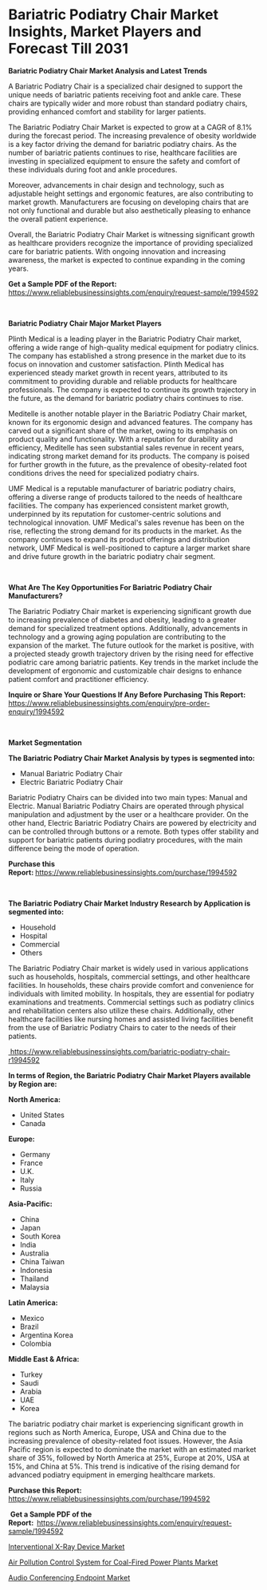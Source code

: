 <p><h1>Bariatric Podiatry Chair Market Insights, Market Players and Forecast Till 2031</h1></p><p><strong>Bariatric Podiatry Chair Market Analysis and Latest Trends</strong></p>
<p><p>A Bariatric Podiatry Chair is a specialized chair designed to support the unique needs of bariatric patients receiving foot and ankle care. These chairs are typically wider and more robust than standard podiatry chairs, providing enhanced comfort and stability for larger patients.</p><p>The Bariatric Podiatry Chair Market is expected to grow at a CAGR of 8.1% during the forecast period. The increasing prevalence of obesity worldwide is a key factor driving the demand for bariatric podiatry chairs. As the number of bariatric patients continues to rise, healthcare facilities are investing in specialized equipment to ensure the safety and comfort of these individuals during foot and ankle procedures.</p><p>Moreover, advancements in chair design and technology, such as adjustable height settings and ergonomic features, are also contributing to market growth. Manufacturers are focusing on developing chairs that are not only functional and durable but also aesthetically pleasing to enhance the overall patient experience.</p><p>Overall, the Bariatric Podiatry Chair Market is witnessing significant growth as healthcare providers recognize the importance of providing specialized care for bariatric patients. With ongoing innovation and increasing awareness, the market is expected to continue expanding in the coming years.</p></p>
<p><strong>Get a Sample PDF of the Report:&nbsp;</strong> <a href="https://www.reliablebusinessinsights.com/enquiry/request-sample/1994592">https://www.reliablebusinessinsights.com/enquiry/request-sample/1994592</a></p>
<p>&nbsp;</p>
<p><strong>Bariatric Podiatry Chair Major Market Players</strong></p>
<p><p>Plinth Medical is a leading player in the Bariatric Podiatry Chair market, offering a wide range of high-quality medical equipment for podiatry clinics. The company has established a strong presence in the market due to its focus on innovation and customer satisfaction. Plinth Medical has experienced steady market growth in recent years, attributed to its commitment to providing durable and reliable products for healthcare professionals. The company is expected to continue its growth trajectory in the future, as the demand for bariatric podiatry chairs continues to rise.</p><p>Meditelle is another notable player in the Bariatric Podiatry Chair market, known for its ergonomic design and advanced features. The company has carved out a significant share of the market, owing to its emphasis on product quality and functionality. With a reputation for durability and efficiency, Meditelle has seen substantial sales revenue in recent years, indicating strong market demand for its products. The company is poised for further growth in the future, as the prevalence of obesity-related foot conditions drives the need for specialized podiatry chairs.</p><p>UMF Medical is a reputable manufacturer of bariatric podiatry chairs, offering a diverse range of products tailored to the needs of healthcare facilities. The company has experienced consistent market growth, underpinned by its reputation for customer-centric solutions and technological innovation. UMF Medical's sales revenue has been on the rise, reflecting the strong demand for its products in the market. As the company continues to expand its product offerings and distribution network, UMF Medical is well-positioned to capture a larger market share and drive future growth in the bariatric podiatry chair segment.</p></p>
<p>&nbsp;</p>
<p><strong>What Are The Key Opportunities For Bariatric Podiatry Chair Manufacturers?</strong></p>
<p><p>The Bariatric Podiatry Chair market is experiencing significant growth due to increasing prevalence of diabetes and obesity, leading to a greater demand for specialized treatment options. Additionally, advancements in technology and a growing aging population are contributing to the expansion of the market. The future outlook for the market is positive, with a projected steady growth trajectory driven by the rising need for effective podiatric care among bariatric patients. Key trends in the market include the development of ergonomic and customizable chair designs to enhance patient comfort and practitioner efficiency.</p></p>
<p><strong>Inquire or Share Your Questions If Any Before Purchasing This Report:</strong> <a href="https://www.reliablebusinessinsights.com/enquiry/pre-order-enquiry/1994592">https://www.reliablebusinessinsights.com/enquiry/pre-order-enquiry/1994592</a></p>
<p>&nbsp;</p>
<p><strong>Market Segmentation</strong></p>
<p><strong>The Bariatric Podiatry Chair Market Analysis by types is segmented into:</strong></p>
<p><ul><li>Manual Bariatric Podiatry Chair</li><li>Electric Bariatric Podiatry Chair</li></ul></p>
<p><p>Bariatric Podiatry Chairs can be divided into two main types: Manual and Electric. Manual Bariatric Podiatry Chairs are operated through physical manipulation and adjustment by the user or a healthcare provider. On the other hand, Electric Bariatric Podiatry Chairs are powered by electricity and can be controlled through buttons or a remote. Both types offer stability and support for bariatric patients during podiatry procedures, with the main difference being the mode of operation.</p></p>
<p><strong>Purchase this Report:&nbsp;</strong><a href="https://www.reliablebusinessinsights.com/purchase/1994592">https://www.reliablebusinessinsights.com/purchase/1994592</a></p>
<p>&nbsp;</p>
<p><strong>The Bariatric Podiatry Chair Market Industry Research by Application is segmented into:</strong></p>
<p><ul><li>Household</li><li>Hospital</li><li>Commercial</li><li>Others</li></ul></p>
<p><p>The Bariatric Podiatry Chair market is widely used in various applications such as households, hospitals, commercial settings, and other healthcare facilities. In households, these chairs provide comfort and convenience for individuals with limited mobility. In hospitals, they are essential for podiatry examinations and treatments. Commercial settings such as podiatry clinics and rehabilitation centers also utilize these chairs. Additionally, other healthcare facilities like nursing homes and assisted living facilities benefit from the use of Bariatric Podiatry Chairs to cater to the needs of their patients.</p></p>
<p><a href="https://www.reliablebusinessinsights.com/bariatric-podiatry-chair-r1994592">&nbsp;https://www.reliablebusinessinsights.com/bariatric-podiatry-chair-r1994592</a></p>
<p><strong>In terms of Region, the Bariatric Podiatry Chair Market Players available by Region are:</strong></p>
<p>
    <p> <strong> North America: </strong>
        <ul>
            <li>United States</li>
            <li>Canada</li>
        </ul>
        </p> 
    <p> <strong> Europe: </strong>
        <ul>
            <li>Germany</li>
            <li>France</li>
            <li>U.K.</li>
            <li>Italy</li>
            <li>Russia</li>
        </ul>
        </p> 
    <p> <strong> Asia-Pacific: </strong>
        <ul>
            <li>China</li>
            <li>Japan</li>
            <li>South Korea</li>
            <li>India</li>
            <li>Australia</li>
            <li>China Taiwan</li>
            <li>Indonesia</li>
            <li>Thailand</li>
            <li>Malaysia</li>
        </ul>
        </p> 
    <p> <strong> Latin America: </strong>
        <ul>
            <li>Mexico</li>
            <li>Brazil</li>
            <li>Argentina Korea</li>
            <li>Colombia</li>
        </ul>
        </p> 
    <p> <strong> Middle East & Africa: </strong>
        <ul>
            <li>Turkey</li>
            <li>Saudi</li>
            <li>Arabia</li>
            <li>UAE</li>
            <li>Korea</li>
        </ul>
    </p>
    </p>
<p><p>The bariatric podiatry chair market is experiencing significant growth in regions such as North America, Europe, USA and China due to the increasing prevalence of obesity-related foot issues. However, the Asia Pacific region is expected to dominate the market with an estimated market share of 35%, followed by North America at 25%, Europe at 20%, USA at 15%, and China at 5%. This trend is indicative of the rising demand for advanced podiatry equipment in emerging healthcare markets.</p></p>
<p><strong>Purchase this Report: </strong><a href="https://www.reliablebusinessinsights.com/purchase/1994592">https://www.reliablebusinessinsights.com/purchase/1994592</a></p>
<p>&nbsp;<strong>Get a Sample PDF of the Report:&nbsp;&nbsp;</strong><a href="https://www.reliablebusinessinsights.com/enquiry/request-sample/1994592">https://www.reliablebusinessinsights.com/enquiry/request-sample/1994592</a></p>
<p><strong></strong></p>
<p><p><a href="https://github.com/ayamsauke86/Market-Research-Report-List-1/blob/main/interventional-x-ray-device-market.md">Interventional X-Ray Device Market</a></p><p><a href="https://github.com/aafbctfl75/Market-Research-Report-List-1/blob/main/air-pollution-control-system-for-coal-fired-power-plants-market.md">Air Pollution Control System for Coal-Fired Power Plants Market</a></p><p><a href="https://github.com/airdrophunter675/Market-Research-Report-List-1/blob/main/audio-conferencing-endpoint-market.md">Audio Conferencing Endpoint Market</a></p></p>